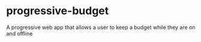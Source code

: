 # progressive-budget
A progressive web app that allows a user to keep a budget while they are on and offline

